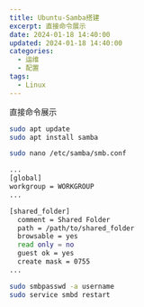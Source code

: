 ```yaml
---
title: Ubuntu-Samba搭建
excerpt: 直接命令展示
date: 2024-01-18 14:40:00
updated: 2024-01-18 14:40:00
categories:
  - 运维
  - 配置
tags:
  - Linux
---
```


直接命令展示

```bash
sudo apt update
sudo apt install samba
```

```bash
sudo nano /etc/samba/smb.conf
```

```bash
...
[global]
workgroup = WORKGROUP
...

[shared_folder]
  comment = Shared Folder
  path = /path/to/shared_folder
  browsable = yes
  read only = no
  guest ok = yes
  create mask = 0755
...
```

```bash
sudo smbpasswd -a username
sudo service smbd restart
```